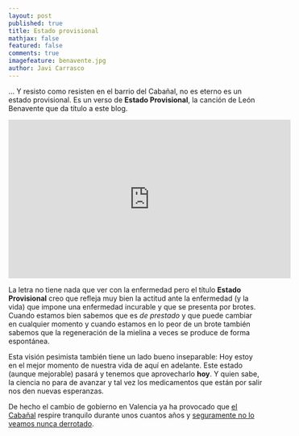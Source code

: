 ```yaml
---
layout: post
published: true
title: Estado provisional
mathjax: false
featured: false
comments: true
imagefeature: benavente.jpg
author: Javi Carrasco
---
```


... Y resisto como resisten en el barrio del Cabañal, no es eterno es un estado provisional. Es un verso de **Estado Provisional**, la canción de León Benavente que da título a este blog.

<div class="text-center">
<iframe width="560" height="315" src="https://www.youtube.com/embed/26HPVbcI5LI" frameborder="0" allowfullscreen></iframe>
</div>

La letra no tiene nada que ver con la enfermedad pero el título **Estado Provisional** creo que refleja muy bien la actitud ante la enfermedad (y la vida) que impone una enfermedad incurable y que se presenta por brotes. Cuando estamos bien sabemos que es *de prestado* y que puede cambiar en cualquier momento y cuando estamos en lo peor de un brote también sabemos que la regeneración de la mielina a veces se produce de forma espontánea. 

Esta visión pesimista también tiene un lado bueno inseparable: Hoy estoy en el mejor momento de nuestra vida de aquí en adelante. Este estado (aunque mejorable) pasará y tenemos que aprovecharlo **hoy**. Y quien sabe, la ciencia no para de avanzar y tal vez los medicamentos que están por salir nos den nuevas esperanzas. 

De hecho el cambio de gobierno en Valencia ya ha provocado que [el Cabañal](http://www.cabanyal.com/nou/?lang=es) respire tranquilo durante unos cuantos años y [seguramente no lo veamos nunca derrotado](http://ccaa.elpais.com/ccaa/2015/07/30/valencia/1438245422_684725.html).
